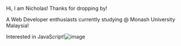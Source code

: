 Hi, I am Nicholas! Thanks for dropping by!

A Web Developer enthusiasts currently studying @ Monash University Malaysia! 

Interested in JavaScript!![image](https://user-images.githubusercontent.com/76901263/228573530-4a04b86b-1d3b-4d01-a8e2-fbe579006009.png)


